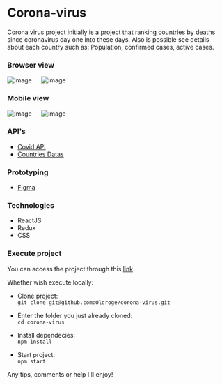 # Corona-virus
Corona virus project initially is a project that ranking countries by deaths since coronavirus day one into these days. Also is possible see details about each country such as: Population, confirmed cases, active cases.

### Browser view
![image](https://i.imgur.com/U3IcPR2.jpeg) &emsp; ![image](https://i.imgur.com/LzV7LeA.jpeg)

### Mobile view
![image](https://i.imgur.com/SvadQy7.jpeg) &emsp; ![image](https://i.imgur.com/71DleIK.jpeg)

### API's
- [Covid API](https://documenter.getpostman.com/view/10808728/SzS8rjbc#intro)
- [Countries Datas](https://restcountries.com/)

### Prototyping
- [Figma](https://www.figma.com/file/0B3LcsyW8mRRJrI1f0ZBqn/Untitled)

### Technologies
- ReactJS
- Redux
- CSS

### Execute project
You can access the project through this [link](https://inquisitive-bubblegum-8108a4.netlify.app)

Whether wish execute locally:
- Clone project: <br />
`git clone git@github.com:Oldroge/corona-virus.git`

- Enter the folder you just already cloned: <br />
`cd corona-virus`

- Install dependecies: <br />
`npm install`

- Start project: <br />
`npm start`

Any tips, comments or help I'll enjoy!